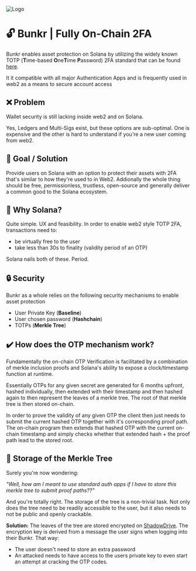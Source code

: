 
![Logo](https://pbs.twimg.com/profile_banners/1627863072772694016/1677531055/1500x500)


# 🔓 Bunkr | Fully On-Chain 2FA 

Bunkr enables asset protection on Solana by utilizing the widely known TOTP (**T**ime-based **O**ne**T**ime **P**assword) 2FA standard that can be found [here](https://en.wikipedia.org/wiki/Time-based_one-time_password). 

It it compatible with all major Authentication Apps and is frequently used in web2 as a means to secure account access

## ❌ Problem
Wallet security is still lacking inside web2 and on Solana. 

Yes, Ledgers and Multi-Sigs exist, but these options are sub-optimal. One is expensive and the other is hard to understand if you're a new user coming from web2.
## 🏁 Goal / Solution
Provide users on Solana with an option to protect their assets with 2FA that's similar to how they're used to in Web2. Addionally the whole thing should be free, permissionless, trustless, open-source and generally deliver a common good to the Solana ecosystem.

## 🤝 Why Solana?
Quite simple. UX and feasibility. In order to enable web2 style TOTP 2FA, transactions need to:

- be virtually free to the user
- take less than 30s to finality (validity period of an OTP)

Solana nails both of these. Period. 

## 🔒 Security 
 Bunkr as a whole relies on the following security mechanisms to enable asset protection

 - User Private Key (**Baseline**)
 - User chosen password (**Hashchain**)
 - TOTPs (**Merkle Tree**)

## ✔️ How does the OTP mechanism work?

Fundamentally the on-chain OTP Verification is facilitated by a combination of merkle inclusion proofs and Solana's ability to expose a clock/timestamp function at runtime.

Essentially OTPs for any given secret are generated for 6 months upfront, hashed individually, then extended with their timestamp and then hashed again to then represent the leaves of a merkle tree. The root of that merkle tree is then stored on-chain.

 In order to prove the validity of any given OTP the client then just needs to submit the current hashed OTP together with it's corresponding proof path. The on-chain program then extends that hashed OTP with the current on-chain timestamp and simply checks whether that extended hash + the proof path lead to the stored root.

## 🌳 Storage of the Merkle Tree
Surely you're now wondering:

 *"Well, how am I meant to use standard auth apps if I have to store this merkle tree to submit proof paths??"*

And you're totally right. The storage of the tree is a non-trivial task. Not only does the tree need to be readily accessible to the user, but it also needs to not be public and openly crackable. 

**Solution:** The leaves of the tree are stored encrypted on [ShadowDrive](https://docs.genesysgo.com/shadow/shadow-drive). The encryption key is derived from a message the user signs when logging into their Bunkr. That way:

- The user doesn't need to store an extra password
- An attacked needs to have access to the users private key to even start an attempt at cracking the OTP codes.
